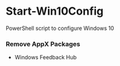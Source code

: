 # Start-Win10Config
PowerShell script to configure Windows 10

### Remove AppX Packages
* Windows Feedback Hub